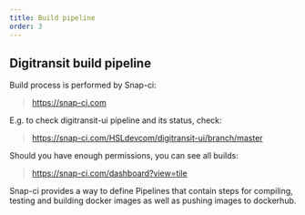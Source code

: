```yaml
---
title: Build pipeline
order: 3
---
```


## Digitransit build pipeline

Build process is performed by Snap-ci:
> https://snap-ci.com

E.g. to check digitransit-ui pipeline and its status, check:
> https://snap-ci.com/HSLdevcom/digitransit-ui/branch/master


Should you have enough permissions, you can see all builds:
> https://snap-ci.com/dashboard?view=tile

Snap-ci provides a way to define Pipelines that contain steps for compiling, testing and building docker images as well as pushing images to dockerhub.
